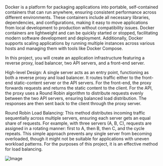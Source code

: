 Docker is a platform for packaging applications into portable, self-contained containers that can run anywhere, ensuring consistent performance across different environments. These containers include all necessary libraries, dependencies, and configurations, making it easy to move applications from local development to production without compatibility issues. Docker containers are lightweight and can be quickly started or stopped, facilitating modern software development and deployment. Additionally, Docker supports scaling applications by running multiple instances across various hosts and managing them with tools like Docker Compose.

In this project, you will create an application infrastructure featuring a reverse proxy, load balancer, two API servers, and a front-end server.

High-level Design:
A single server acts as an entry point, functioning as both a reverse proxy and load balancer. It routes traffic either to the front-end static-content server or the API servers. For the front-end, the proxy forwards requests and returns the static content to the client. For the API, the proxy uses a Round Robin algorithm to distribute requests evenly between the two API servers, ensuring balanced load distribution. The responses are then sent back to the client through the proxy server.

Round Robin Load Balancing:
This method distributes incoming traffic sequentially across multiple servers, ensuring each server gets an equal share of requests. For example, with three servers (A, B, C), requests are assigned in a rotating manner: first to A, then B, then C, and the cycle repeats. This simple approach prevents any single server from becoming overloaded, though it might not be suitable for applications with uneven workload patterns. For the purposes of this project, it is an effective method for load balancing.


![Image](/docker.png)